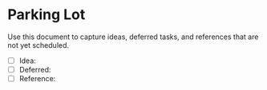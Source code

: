 # Parking Lot

Use this document to capture ideas, deferred tasks, and references that are not yet scheduled.

- [ ] Idea:
- [ ] Deferred:
- [ ] Reference:
